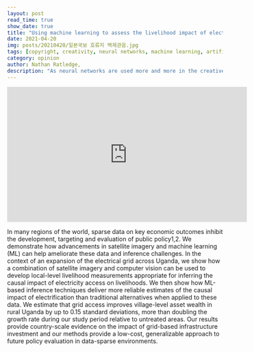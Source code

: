 ```yaml
---
layout: post
read_time: true
show_date: true
title: "Using machine learning to assess the livelihood impact of electricity access?"
date: 2021-04-20
img: posts/20210420/일본국보 호류지 백제관음.jpg
tags: [copyright, creativity, neural networks, machine learning, artificial intelligence]
category: opinion
author: Nathan Ratledge,
description: "As neural networks are used more and more in the creative process, text, images and even music are now created by AI, but who owns the copyright for those works?"
---
```

<iframe width="560" height="315" src="https://youtu.be/Kbkc_0Ns6q0" title="YouTube video player" frameborder="0" allow="accelerometer; autoplay; clipboard-write; encrypted-media; gyroscope; picture-in-picture" allowfullscreen></iframe>

In many regions of the world, sparse data on key economic outcomes inhibit the development, targeting and evaluation of public policy1,2. We demonstrate how advancements in satellite imagery and machine learning (ML) can help ameliorate these data and inference challenges. In the context of an expansion of the electrical grid across Uganda, we show how a combination of satellite imagery and computer vision can be used to develop local-level livelihood measurements appropriate for inferring the causal impact of electricity access on livelihoods. We then show how ML-based inference techniques deliver more reliable estimates of the causal impact of electrification than traditional alternatives when applied to these data. We estimate that grid access improves village-level asset wealth in rural Uganda by up to 0.15 standard deviations, more than doubling the growth rate during our study period relative to untreated areas. Our results provide country-scale evidence on the impact of grid-based infrastructure investment and our methods provide a low-cost, generalizable approach to future policy evaluation in data-sparse environments.
